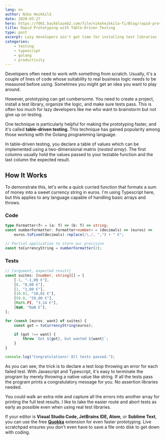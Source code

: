 ```yaml
---
lang: en
author: Niko Heikkilä
date: 2020-03-27
hero: https://f001.backblazeb2.com/file/nikoheikkila-fi/Blog/rapid-prototyping-with-table-driven-testing.jpg
title: Rapid Prototyping with Table-Driven Testing
type: post
excerpt: Lazy developers ain't got time for installing test libraries
categories:
    - testing
    - typescript
    - golang
    - productivity
---
```


Developers often need to work with something from scratch. Usually, it's a couple of lines of code whose suitability to real business logic needs to be measured before using. Sometimes you might get an idea you want to play around.

However, prototyping can get cumbersome. You need to create a project, install a test library, organize the logic, and make sure tests pass. This is often too much for lazy developers like me who want to brainstorm but not give up on testing.

One technique is particularly helpful for making the prototyping faster, and it's called **table-driven testing**. This technique has gained popularity among those working with the Golang programming language.

In table-driven testing, you declare a table of values which can be implemented using a two-dimensional matrix (_nested array_). The first columns usually hold the values passed to your testable function and the last column the expected result.

## How It Works

To demonstrate this, let's write a quick curried function that formats a sum of money into a sweet currency string in euros. I'm using Typescript here, but this applies to any language capable of handling basic arrays and throws.

### **Code**

```ts
type Formatter<T> = (a: T) => (b: T) => string;
const numberFormatter: Formatter<number> = (decimals) => (euros) =>
    euros.toFixed(decimals).replace(/\./, ",") + " €";

// Partial application to store our precision
const toCurrencyString = numberFormatter(2);
```

### **Tests**

```ts
// [argument, expected result]
const suites: [number, string][] = [
    [-1, "-1,00 €"],
    [0, "0,00 €"],
    [1, "1,00 €"],
    [10.01, "10,01 €"],
    [59.0, "59,00 €"],
    [Math.PI, "3,14 €"],
    [NaN, "NaN €"],
];

for (const [euros, want] of suites) {
    const got = toCurrencyString(euros);

    if (got !== want) {
        throw `Got ${got}, but wanted ${want}`;
    }
}

console.log("Congratulations! All tests passed.");
```

As you can see, the trick is to declare a test loop throwing an error for each failed test. With Javascript and Typescript, it's easy to terminate the program by merely throwing a native value like string. If all the tests pass the program prints a congratulatory message for you. No assertion libraries needed.

You could walk an extra mile and capture all the errors into another array for printing the full test results. I like to take the easier route and abort tests as early as possible even when using real test libraries.

If your editor is **Visual Studio Code, JetBrains IDE, Atom**, or **Sublime Text**, you can use the free **[Quokka](https://quokkajs.com/)** extension for even faster prototyping. Live scratchpad ensures you don't even have to save a file onto disk to get down with coding.
